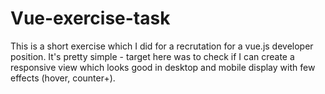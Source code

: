 # Vue-exercise-task
This is a short exercise which I did for a recrutation for a vue.js developer position. 
It's pretty simple - target here was to check if I can create a responsive view which looks good in desktop and mobile display with few effects (hover, counter+).

